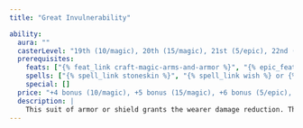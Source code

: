 ```yaml
---
title: "Great Invulnerability"

ability:
  aura: ""
  casterLevel: "19th (10/magic), 20th (15/magic), 21st (5/epic), 22nd (10/epic)"
  prerequisites:
    feats: ["{% feat_link craft-magic-arms-and-armor %}", "{% epic_feat_link craft-epic-magic-arms-and-armor %}"]
    spells: ["{% spell_link stoneskin %}", "{% spell_link wish %} or {% spell_link miracle %}"]
    special: []
  price: "+4 bonus (10/magic), +5 bonus (15/magic), +6 bonus (5/epic), +7 bonus (10/epic)"
  description: |
    This suit of armor or shield grants the wearer damage reduction. The damage reduction can be 10/magic, 15/magic, 5/epic, or 10/epic, depending on the armor.
---
```

